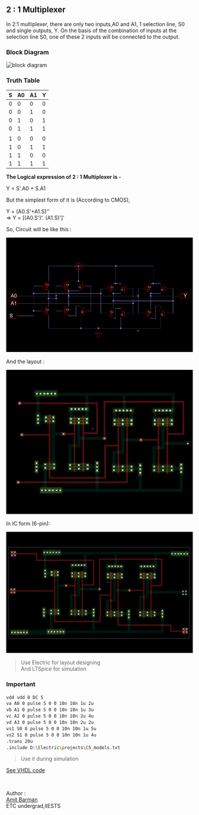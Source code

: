 ## 2 : 1 Multiplexer

In 2:1 multiplexer, there are only two inputs,A0 and A1, 1 selection line, S0 and single outputs, Y. On the basis of the combination of inputs at the selection line S0, one of these 2 inputs will be connected to the output.

### Block Diagram


![block diagram](https://static.javatpoint.com/tutorial/digital-electronics/images/multiplexer.png)

### Truth Table

|S|A0|A1|Y|
|-|-|-|-|
|0|0|0|0|
|0|0|1|0|
|0|1|0|1|
|0|1|1|1|
| | | | |
|1|0|0|0|
|1|0|1|1|
|1|1|0|0|
|1|1|1|1|


**The Logical expression of 2 : 1 Multiplexer is -**

Y = S'.A0 + S.A1

But the simplest form of it is (According to CMOS),

Y = (A0.S'+A1.S)''<br>
=> Y = [(A0.S')'. (A1.S)']'

So, Circuit will be like this :

![circuit](./mux.png)

And the layout :

![layout](./2_1_mux_layout.png)


In IC form (6-pin):

![ic](./mux_ic_form.png)


> Use Electric for layout designing<br>
> And LTSpice for simulation


### Important

```bash
vdd vdd 0 DC 5
va A0 0 pulse 5 0 0 10n 10n 1u 2u
vb A1 0 pulse 5 0 0 10n 10n 1u 3u
vc A2 0 pulse 5 0 0 10n 10n 2u 4u
vd A3 0 pulse 5 0 0 10n 10n 2u 2u
vs1 S0 0 pulse 5 0 0 10n 10n 1u 5u
vs2 S1 0 pulse 5 0 0 10n 10n 1u 4u
.trans 20u
.include D:\Electric\projects\C5_models.txt
```

> Use it during simulation

[See VHDL code](./code.vhdl)

<br>

Author :<br>
[Amit Barman](https://abhisandhi.netlify.app/)<br>
ETC undergrad,IIESTS
